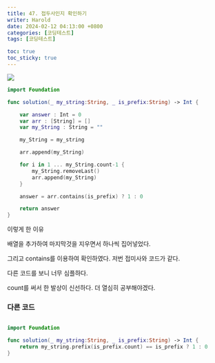 ```yaml
---
title: 47. 접두사인지 확인하기
writer: Harold
date: 2024-02-12 04:13:00 +0800
categories: [코딩테스트]
tags: [코딩테스트]

toc: true
toc_sticky: true
---
```

![](https://velog.velcdn.com/images/haroldfromk/post/e3f97d16-56ba-47b5-92ca-2ccd3108fb11/image.png)

```swift
import Foundation

func solution(_ my_string:String, _ is_prefix:String) -> Int {

    var answer : Int = 0
    var arr : [String] = []
    var my_String : String = ""

    my_String = my_string

    arr.append(my_String)

    for i in 1 ... my_String.count-1 {
        my_String.removeLast()
        arr.append(my_String)
    }

    answer = arr.contains(is_prefix) ? 1 : 0

    return answer
}
```

이렇게 한 이유


배열을 추가하여 마지막것을 지우면서 하나씩 집어넣었다.

그리고 contains를 이용하여 확인하였다. 저번 접미사와 코드가 같다.

다른 코드를 보니 너무 심플하다. 

count를 써서 한 발상이 신선하다. 더 열심히 공부해야겠다.

### 다른 코드
```swift

import Foundation

func solution(_ my_string:String, _ is_prefix:String) -> Int {
    return my_string.prefix(is_prefix.count) == is_prefix ? 1 : 0
}
```